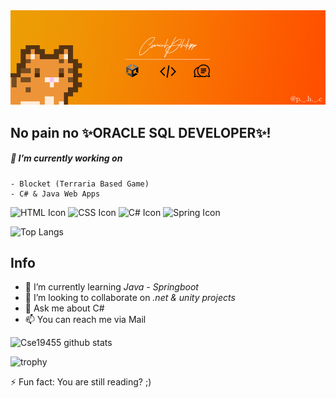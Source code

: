 <img title="a title" alt="BG" src="bg.png">

## No pain no ✨ORACLE SQL DEVELOPER✨!


##### 🔭 I’m currently working on
    - Blocket (Terraria Based Game)
    - C# & Java Web Apps
![HTML Icon](https://img.shields.io/badge/-HTML-e34f26?logo=html5&logoColor=fff)
![CSS Icon](https://img.shields.io/badge/-css-1572B6?logo=css3&logoColor=fff)
![C# Icon](https://img.shields.io/badge/-.net-512BD4?logo=.net&logoColor=fff)
![Spring Icon](https://img.shields.io/badge/-spring-6DB33F?logo=spring&logoColor=fff)


![Top Langs](https://github-readme-stats.vercel.app/api/top-langs/?username=Cse19455&hide_border=true&bg_color=2,090909,131313&text_color=EC9F05&icon_color=FF4E00&title_color=FF4E00)

## Info

- 🌱 I’m currently learning *Java - Springboot*
- 👯 I’m looking to collaborate on *.net & unity projects*
- 💬 Ask me about C#
- 📫 You can reach me via Mail

![Cse19455 github stats](https://github-readme-stats.vercel.app/api?username=Cse19455&show_icons=true&hide_border=true&bg_color=2,EC9F05,FF4E00&text_color=RRGGBB&icon_color=000000&title_color=000000)




![trophy](https://github-profile-trophy.vercel.app/?username=cse19455&column=4&theme=juicyfresh&no-frame=true&no-bg=true)

⚡ Fun fact: You are still reading? ;)
